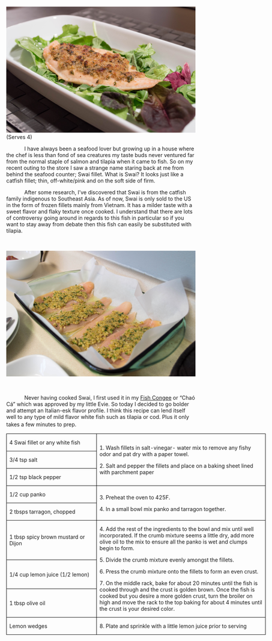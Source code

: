 ![](assets/images/2015/Jun/20150516-DSC_3591.jpg)
(Serves 4)

<p style='text-indent:.5in'>I
have always been a seafood lover but growing up in a house where the chef is
less than fond of sea creatures my taste buds never ventured far from the
normal staple of salmon and tilapia when it came to fish. So on my recent
outing to the store I saw a strange name staring back at me from behind the
seafood counter; Swai fillet. What is Swai? It looks just like a catfish fillet;
thin, off-white/pink and on the soft side of firm.</p>

<p style='text-indent:.5in'>After
some research, I’ve discovered that Swai is from the catfish family indigenous
to Southeast Asia. As of now, Swai is only sold to the US in the form of frozen
fillets mainly from Vietnam. It has a milder taste with a sweet flavor and
flaky texture once cooked. I understand that there are lots of controversy
going around in regards to this fish in particular so if you want to stay away
from debate then this fish can easily be substituted with tilapia. </p>

<p style='text-indent:.5in'>&nbsp;</p>

![](assets/images/2015/Jun/20150516-DSC_3570.jpg)

<p style='text-indent:.5in'>&nbsp;</p>

<p style='text-indent:.5in'>Never
having cooked Swai, I first used it in my <u>Fish Congee</u> or “Chaó Cá” which
was approved by my little Evie. So today I decided to go bolder and attempt an
Italian-esk flavor profile. I think this recipe can lend itself well to any
type of mild flavor white fish such as tilapia or cod. Plus it only takes a few
minutes to prep.<span style='font-size:14.0pt;font-family:Arial'>&nbsp;&nbsp;&nbsp;&nbsp;&nbsp;&nbsp;&nbsp;&nbsp;&nbsp;&nbsp;&nbsp;&nbsp;&nbsp;&nbsp;&nbsp;&nbsp;&nbsp;&nbsp;&nbsp;&nbsp;&nbsp;&nbsp;&nbsp;&nbsp;&nbsp;&nbsp;&nbsp;&nbsp;&nbsp;&nbsp;
</p>

<table border=1 cellspacing=0 cellpadding=0 width=518
 style='width:518.15pt;border-collapse:collapse;border:none'>
 <tr style='height:20.45pt'>
  <td width=176 style='width:2.45in;border:solid windowtext 1.0pt;padding:0in 5.4pt 0in 5.4pt;
  height:20.45pt'>
  <p>4 Swai fillet or any white
  fish</p>
  </td>
  <td width=342 rowspan=3 style='width:341.75pt;border:solid windowtext 1.0pt;
  border-left:none;padding:0in 5.4pt 0in 5.4pt;height:20.45pt'>
  <p>1. Wash fillets in salt-vinegar-
  water mix to remove any fishy odor and pat dry with a paper towel.</p>
  <p>2. Salt and pepper the
  fillets and place on a baking sheet lined with parchment paper</p>
  </td>
 </tr>
 <tr style='height:20.45pt'>
  <td width=176 style='width:2.45in;border:solid windowtext 1.0pt;border-top:
  none;padding:0in 5.4pt 0in 5.4pt;height:20.45pt'>
  <p>3/4 tsp salt</p>
  </td>
 </tr>
 <tr style='height:20.45pt'>
  <td width=176 style='width:2.45in;border:solid windowtext 1.0pt;border-top:
  none;padding:0in 5.4pt 0in 5.4pt;height:20.45pt'>
  <p>1/2 tsp black pepper</p>
  </td>
 </tr>
 <tr style='height:20.45pt'>
  <td width=176 style='width:2.45in;border:solid windowtext 1.0pt;border-top:
  none;padding:0in 5.4pt 0in 5.4pt;height:20.45pt'>
  <p>1/2 cup panko</p>
  </td>
  <td width=342 rowspan=2 style='width:341.75pt;border-top:none;border-left:
  none;border-bottom:solid windowtext 1.0pt;border-right:solid windowtext 1.0pt;
  padding:0in 5.4pt 0in 5.4pt;height:20.45pt'>
  <p>3. Preheat the oven to
  425F.</p>
  <p>4. In a small bowl mix
  panko and tarragon together.</p>
  </td>
 </tr>
 <tr style='height:20.45pt'>
  <td width=176 style='width:2.45in;border:solid windowtext 1.0pt;border-top:
  none;padding:0in 5.4pt 0in 5.4pt;height:20.45pt'>
  <p>2 tbsps tarragon, chopped</p>
  </td>
 </tr>
 <tr style='height:20.45pt'>
  <td width=176 style='width:2.45in;border:solid windowtext 1.0pt;border-top:
  none;padding:0in 5.4pt 0in 5.4pt;height:20.45pt'>
  <p>1 tbsp spicy brown mustard
  or Dijon</p>
  </td>
  <td width=342 rowspan=3 style='width:341.75pt;border-top:none;border-left:
  none;border-bottom:solid windowtext 1.0pt;border-right:solid windowtext 1.0pt;
  padding:0in 5.4pt 0in 5.4pt;height:20.45pt'>
  <p>4. Add the rest of the
  ingredients to the bowl and mix until well incorporated. If the crumb mixture
  seems a little dry, add more olive oil to the mix to ensure all the panko is
  wet and clumps begin to form.</p>
  <p>5. Divide the crumb
  mixture evenly amongst the fillets.</p>
  <p>6. Press the crumb mixture
  onto the fillets to form an even crust.</p>
  <p>7. On the middle rack,
  bake for about 20 minutes until the fish is cooked through and the crust is
  golden brown. Once the fish is cooked but you desire a more golden crust,
  turn the broiler on high and move the rack to the top baking for about 4 minutes
  until the crust is your desired color.</p>
  </td>
 </tr>
 <tr style='height:20.45pt'>
  <td width=176 style='width:2.45in;border:solid windowtext 1.0pt;border-top:
  none;padding:0in 5.4pt 0in 5.4pt;height:20.45pt'>
  <p>1/4 cup lemon juice (1/2
  lemon)</p>
  </td>
 </tr>
 <tr style='height:20.45pt'>
  <td width=176 style='width:2.45in;border:solid windowtext 1.0pt;border-top:
  none;padding:0in 5.4pt 0in 5.4pt;height:20.45pt'>
  <p>1 tbsp olive oil</p>
  </td>
 </tr>
 <tr style='height:20.45pt'>
  <td width=176 style='width:2.45in;border:solid windowtext 1.0pt;border-top:
  none;padding:0in 5.4pt 0in 5.4pt;height:20.45pt'>
  <p>Lemon wedges</p>
  </td>
  <td width=342 style='width:341.75pt;border-top:none;border-left:none;
  border-bottom:solid windowtext 1.0pt;border-right:solid windowtext 1.0pt;
  padding:0in 5.4pt 0in 5.4pt;height:20.45pt'>
  <p>8. Plate and sprinkle with
  a little lemon juice prior to serving</p>
  </td>
 </tr>
</table>